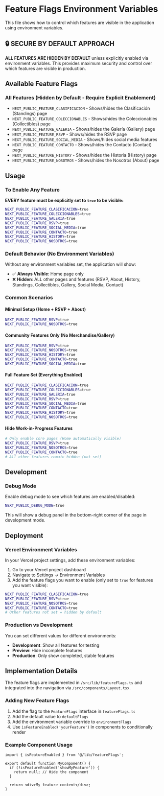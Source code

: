# Feature Flags Environment Variables

This file shows how to control which features are visible in the application using environment variables.

## 🔒 SECURE BY DEFAULT APPROACH

**ALL FEATURES ARE HIDDEN BY DEFAULT** unless explicitly enabled via environment variables. This provides maximum security and control over which features are visible in production.

## Available Feature Flags

### All Features (Hidden by Default - Require Explicit Enablement)
- `NEXT_PUBLIC_FEATURE_CLASIFICACION` - Shows/hides the Clasificación (Standings) page
- `NEXT_PUBLIC_FEATURE_COLECCIONABLES` - Shows/hides the Coleccionables (Collectibles) page  
- `NEXT_PUBLIC_FEATURE_GALERIA` - Shows/hides the Galería (Gallery) page
- `NEXT_PUBLIC_FEATURE_RSVP` - Shows/hides the RSVP page
- `NEXT_PUBLIC_FEATURE_SOCIAL_MEDIA` - Shows/hides social media features
- `NEXT_PUBLIC_FEATURE_CONTACTO` - Shows/hides the Contacto (Contact) page
- `NEXT_PUBLIC_FEATURE_HISTORY` - Shows/hides the Historia (History) page
- `NEXT_PUBLIC_FEATURE_NOSOTROS` - Shows/hides the Nosotros (About) page

## Usage

### To Enable Any Feature

**EVERY feature must be explicitly set to `true` to be visible:**

```bash
NEXT_PUBLIC_FEATURE_CLASIFICACION=true
NEXT_PUBLIC_FEATURE_COLECCIONABLES=true
NEXT_PUBLIC_FEATURE_GALERIA=true
NEXT_PUBLIC_FEATURE_RSVP=true
NEXT_PUBLIC_FEATURE_SOCIAL_MEDIA=true
NEXT_PUBLIC_FEATURE_CONTACTO=true
NEXT_PUBLIC_FEATURE_HISTORY=true
NEXT_PUBLIC_FEATURE_NOSOTROS=true
```

### Default Behavior (No Environment Variables)

Without any environment variables set, the application will show:
- ✅ **Always Visible**: Home page only
- ❌ **Hidden**: ALL other pages and features (RSVP, About, History, Standings, Collectibles, Gallery, Social Media, Contact)

### Common Scenarios

#### Minimal Setup (Home + RSVP + About)
```bash
NEXT_PUBLIC_FEATURE_RSVP=true
NEXT_PUBLIC_FEATURE_NOSOTROS=true
```

#### Community Features Only (No Merchandise/Gallery)
```bash
NEXT_PUBLIC_FEATURE_RSVP=true
NEXT_PUBLIC_FEATURE_NOSOTROS=true
NEXT_PUBLIC_FEATURE_HISTORY=true
NEXT_PUBLIC_FEATURE_CONTACTO=true
NEXT_PUBLIC_FEATURE_SOCIAL_MEDIA=true
```

#### Full Feature Set (Everything Enabled)

```bash
NEXT_PUBLIC_FEATURE_CLASIFICACION=true
NEXT_PUBLIC_FEATURE_COLECCIONABLES=true
NEXT_PUBLIC_FEATURE_GALERIA=true
NEXT_PUBLIC_FEATURE_RSVP=true
NEXT_PUBLIC_FEATURE_SOCIAL_MEDIA=true
NEXT_PUBLIC_FEATURE_CONTACTO=true
NEXT_PUBLIC_FEATURE_HISTORY=true
NEXT_PUBLIC_FEATURE_NOSOTROS=true
```

#### Hide Work-in-Progress Features

```bash
# Only enable core pages (Home automatically visible)
NEXT_PUBLIC_FEATURE_RSVP=true
NEXT_PUBLIC_FEATURE_NOSOTROS=true
NEXT_PUBLIC_FEATURE_CONTACTO=true
# All other features remain hidden (not set)
```

## Development

### Debug Mode

Enable debug mode to see which features are enabled/disabled:

```bash
NEXT_PUBLIC_DEBUG_MODE=true
```

This will show a debug panel in the bottom-right corner of the page in development mode.

## Deployment

### Vercel Environment Variables

In your Vercel project settings, add these environment variables:

1. Go to your Vercel project dashboard
2. Navigate to Settings → Environment Variables
3. Add the feature flags you want to enable (only set to `true` for features you want visible):

```bash
NEXT_PUBLIC_FEATURE_CLASIFICACION=true
NEXT_PUBLIC_FEATURE_RSVP=true
NEXT_PUBLIC_FEATURE_NOSOTROS=true
NEXT_PUBLIC_FEATURE_CONTACTO=true
# Other features not set = hidden by default
```

### Production vs Development

You can set different values for different environments:

- **Development**: Show all features for testing
- **Preview**: Hide incomplete features
- **Production**: Only show completed, stable features

## Implementation Details

The feature flags are implemented in `/src/lib/featureFlags.ts` and integrated into the navigation via `/src/components/Layout.tsx`.

### Adding New Feature Flags

1. Add the flag to the `FeatureFlags` interface in `featureFlags.ts`
2. Add the default value to `defaultFlags`
3. Add the environment variable override to `environmentFlags`
4. Use `isFeatureEnabled('yourFeature')` in components to conditionally render

### Example Component Usage

```tsx
import { isFeatureEnabled } from '@/lib/featureFlags';

export default function MyComponent() {
  if (!isFeatureEnabled('showMyFeature')) {
    return null; // Hide the component
  }
  
  return <div>My feature content</div>;
}
```
